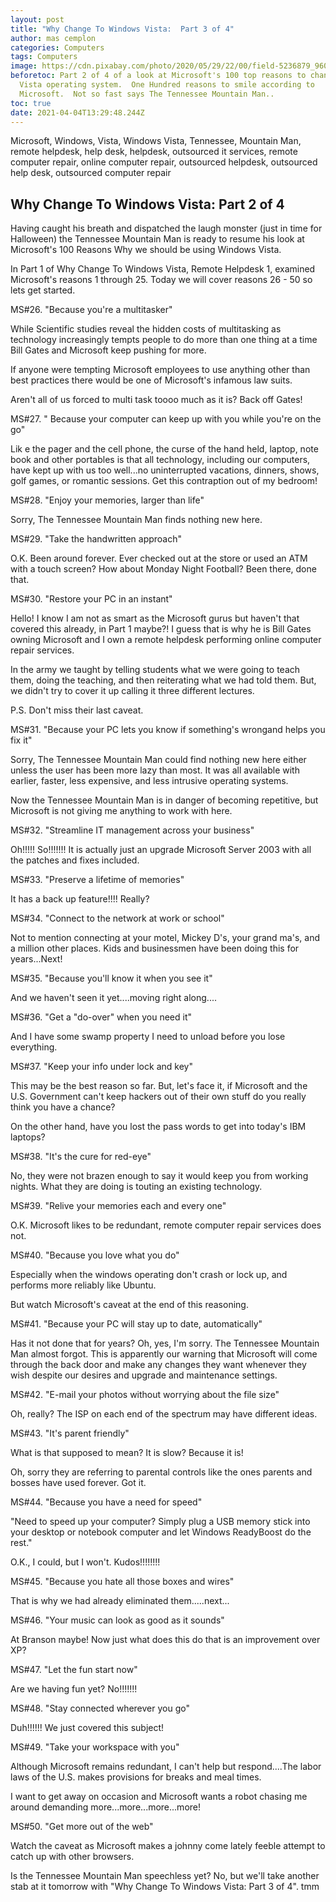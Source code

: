 ```yaml
---
layout: post
title: "Why Change To Windows Vista:  Part 3 of 4"
author: mas cemplon
categories: Computers
tags: Computers
image: https://cdn.pixabay.com/photo/2020/05/29/22/00/field-5236879_960_720.jpg
beforetoc: Part 2 of 4 of a look at Microsoft's 100 top reasons to change to the
  Vista operating system.  One Hundred reasons to smile according to
  Microsoft.  Not so fast says The Tennessee Mountain Man..
toc: true
date: 2021-04-04T13:29:48.244Z
---
```

Microsoft, Windows, Vista, Windows Vista, Tennessee, Mountain Man, remote helpdesk, help desk, helpdesk, outsourced it services, remote computer repair, online computer repair, outsourced helpdesk, outsourced help desk, outsourced computer repair

## Why Change To Windows Vista: Part 2 of 4

Having caught his breath and dispatched the laugh monster (just in time for Halloween) the Tennessee Mountain Man is ready to resume his look at Microsoft's 100 Reasons Why we should be using Windows Vista.

In Part 1 of Why Change To Windows Vista, Remote Helpdesk 1, examined Microsoft's reasons 1 through 25.  Today we will cover reasons 26 - 50 so lets get started.

MS#26. "Because you're a multitasker"

While Scientific studies reveal the hidden costs of multitasking as technology increasingly tempts people to do more than one thing at a time Bill Gates and Microsoft keep pushing for more.

If anyone were tempting Microsoft employees to use anything other than best practices there would be one of Microsoft's infamous law suits.

Aren't all of us forced to multi task toooo much as it is?  Back off Gates!

MS#27. " Because your computer can keep up with you while you're on the go"

Lik
e the pager and the cell phone, the curse of the hand held, laptop, note book and other portables is that all technology, including our computers, have kept up with us too well...no uninterrupted vacations, dinners, shows, golf games, or romantic sessions.  Get this contraption out of my bedroom!

MS#28. "Enjoy your memories, larger than life"

Sorry, The Tennessee Mountain Man finds nothing new here.

MS#29. "Take the handwritten approach"

O.K. Been around forever.  Ever checked out at the store or used an ATM with a touch screen?  How about Monday Night Football?  Been there, done that.

MS#30. "Restore your PC in an instant"

Hello!  I know I am not as smart as the Microsoft gurus but haven't that covered this already, in Part 1 maybe?!  I guess that is why he is Bill Gates owning Microsoft and I own a remote helpdesk performing online computer repair services.

In the army we taught by telling students what we were going to teach them, doing the teaching, and then reiterating what we had told them.  But, we didn't try to cover it up calling it three different lectures.

P.S.  Don't miss their last caveat.

MS#31. "Because your PC lets you know if something's wrongand helps you fix it"

Sorry, The Tennessee Mountain Man could find nothing new here either unless the user has been more lazy than most.  It was all available with earlier, faster, less expensive, and less intrusive operating systems.

Now the Tennessee Mountain Man is in danger of becoming repetitive, but Microsoft is not giving me anything to work with here.

MS#32. "Streamline IT management across your business"

Oh!!!!! So!!!!!!! It is actually just an upgrade Microsoft Server 2003 with all the patches and fixes included.

MS#33. "Preserve a lifetime of memories"

It has a back up feature!!!!  Really?

MS#34. "Connect to the network at work or school"

Not to mention connecting at your motel, Mickey D's, your grand ma's, and a million other places.  Kids and businessmen have been doing this for years...Next!

MS#35. "Because you'll know it when you see it"

And we haven't seen it yet....moving right along....

MS#36. "Get a "do-over" when you need it"

And I have some swamp property I need to unload before you lose everything.

MS#37. "Keep your info under lock and key"

This may be the best reason so far. But, let's face it, if Microsoft and the U.S. Government can't keep hackers out of their own stuff do you really think you have a chance?

On the other hand, have you lost the pass words to get into today's IBM laptops?

MS#38. "It's the cure for red-eye"

No, they were not brazen enough to say it would keep you from working nights.  What they are doing is touting an existing technology.

MS#39. "Relive your memories each and every one"

O.K. Microsoft likes to be redundant, remote computer repair services does not.

MS#40. "Because you love what you do"

Especially when the windows operating don't crash or lock up, and performs more reliably like Ubuntu.

But watch Microsoft's caveat at the end of this reasoning.

MS#41. "Because your PC will stay up to date, automatically"

Has it not done that for years?   Oh, yes, I'm sorry.  The Tennessee Mountain Man almost forgot.  This is apparently our warning that Microsoft will come through the back door and make any changes they want whenever they wish despite our desires and upgrade and maintenance settings.

MS#42. "E-mail your photos without worrying about the file size"

Oh, really?  The ISP on each end of the spectrum may have different ideas.

MS#43. "It's parent friendly"

What is that supposed to mean?  It is slow?  Because it is!

Oh, sorry they are referring to parental controls like the ones parents and bosses have used forever.  Got it.

MS#44. "Because you have a need for speed"

"Need to speed up your computer? Simply plug a USB memory stick into your desktop or notebook computer and let Windows ReadyBoost do the rest."

O.K., I could, but I won't.  Kudos!!!!!!!!

MS#45. "Because you hate all those boxes and wires"

That is why we had already eliminated them.....next...

MS#46. "Your music can look as good as it sounds"

At Branson maybe!  Now just what does this do that is an improvement over XP?

MS#47. "Let the fun start now"

Are we having fun yet?  No!!!!!!!

MS#48. "Stay connected wherever you go"

Duh!!!!!!  We just covered this subject!

MS#49. "Take your workspace with you"

Although Microsoft remains redundant, I can't help but respond....The labor laws of the U.S. makes provisions for breaks and meal times.

I want to get away on occasion and Microsoft wants a robot chasing me around demanding more...more...more...more!

MS#50. "Get more out of the web"

Watch the caveat as Microsoft makes a johnny come lately feeble attempt to catch up with other browsers.

Is the Tennessee Mountain Man speechless yet?  No, but we'll take another stab at it tomorrow with "Why Change To Windows Vista:  Part 3 of 4".
tmm